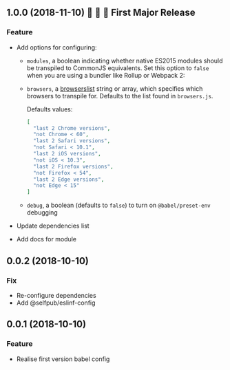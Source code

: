 <a name="1.0.0"></a>
## 1.0.0 (2018-11-10) :tada: :tada: :tada: First Major Release

### Feature

* Add options for configuring:
    - `modules`, a boolean indicating whether native ES2015 modules should be transpiled to CommonJS equivalents. Set this option to `false` when you are using a bundler like Rollup or Webpack 2:
    - `browsers`, a [browserslist](https://github.com/ai/browserslist) string or array, which specifies which browsers to transpile for. Defaults to the list found in `browsers.js`.

      Defaults values:     
      ```json
      [
        "last 2 Chrome versions",
        "not Chrome < 60",
        "last 2 Safari versions",
        "not Safari < 10.1",
        "last 2 iOS versions",
        "not iOS < 10.3",
        "last 2 Firefox versions",
        "not Firefox < 54",
        "last 2 Edge versions",
        "not Edge < 15"
      ]
      ```
    - `debug`, a boolean (defaults to `false`) to turn on `@babel/preset-env` debugging

* Update dependencies list
* Add docs for module


<a name="0.0.2"></a>
## 0.0.2 (2018-10-10)

### Fix

* Re-configure dependencies
* Add @selfpub/eslinf-config


<a name="0.0.1"></a>
## 0.0.1 (2018-10-10)

### Feature

* Realise first version babel config

